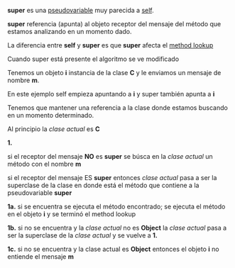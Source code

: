 **super** es una [pseudovariable](pseudovariable.html) muy parecida a [self](self.html).

**super** referencia (apunta) al objeto receptor del mensaje del método que estamos analizando en un momento dado.

La diferencia entre **self** y **super** es que **super** afecta el [ method lookup](paradigma-de-objetos---method-lookup.html)

Cuando super está presente el algoritmo se ve modificado

Tenemos un objeto **i** instancia de la clase **C** y le enviamos un mensaje de nombre **m**.

En este ejemplo self empieza apuntando a **i** y super también apunta a **i**

Tenemos que mantener una referencia a la clase donde estamos buscando en un momento determinado.

Al principio la *clase actual* es **C**

**1.**

si el receptor del mensaje **NO** es **super** se búsca en la *clase actual* un método con el nombre **m**

si el receptor del mensaje ES **super** entonces *clase actual* pasa a ser la superclase de la clase en donde está el método que contiene a la pseudovariable **super**

**1a.** si se encuentra se ejecuta el método encontrado; se ejecuta el método en el objeto **i** y se terminó el method lookup

**1b.** si no se encuentra y la *clase actual* no es **Object** la *clase actual* pasa a ser la superclase de la *clase actual* y se vuelve a **1.**

**1c.** si no se encuentra y la clase actual es **Object** entonces el objeto **i** no entiende el mensaje **m**
